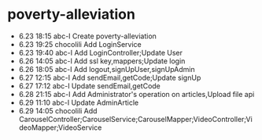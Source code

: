 # poverty-alleviation
- 6.23 18:15 abc-I Create poverty-alleviation
- 6.23 19:25 chocolili Add LoginService
- 6.23 19:40 abc-I Add LoginController;Update User
- 6.26 14:05 abc-I Add ssl key,mappers;Update login
- 6.26 18:05 abc-I Add logout,signUpUser,signUpAdmin
- 6.27 12:15 abc-I Add sendEmail,getCode;Update signUp
- 6.27 17:12 abc-I Update sendEmail,getCode
- 6.28 21:15 abc-I Add Administrator's operation on articles,Upload file api
- 6.29 11:10 abc-I Update AdminArticle
- 6.29 14:05 chocolili Add CarouselController;CarouselService;CarouselMapper;VideoController;VideoMapper;VideoService